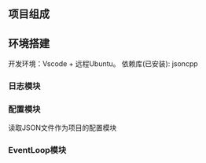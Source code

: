 ## 项目组成

## 环境搭建
开发环境：Vscode + 远程Ubuntu。
依赖库(已安装): jsoncpp

### 日志模块


### 配置模块
读取JSON文件作为项目的配置模块
### EventLoop模块
